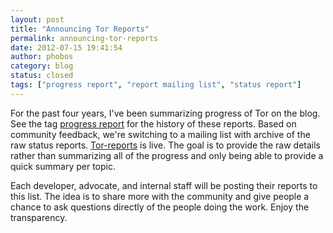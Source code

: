 ```yaml
---
layout: post
title: "Announcing Tor Reports"
permalink: announcing-tor-reports
date: 2012-07-15 19:41:54
author: phobos
category: blog
status: closed
tags: ["progress report", "report mailing list", "status report"]
---
```


For the past four years, I've been summarizing progress of Tor on the blog. See the tag [progress report](https://blog.torproject.org/category/tags/progress-report) for the history of these reports. Based on community feedback, we're switching to a mailing list with archive of the raw status reports. [Tor-reports](https://lists.torproject.org/pipermail/tor-reports/) is live. The goal is to provide the raw details rather than summarizing all of the progress and only being able to provide a quick summary per topic.

Each developer, advocate, and internal staff will be posting their reports to this list. The idea is to share more with the community and give people a chance to ask questions directly of the people doing the work. Enjoy the transparency.
